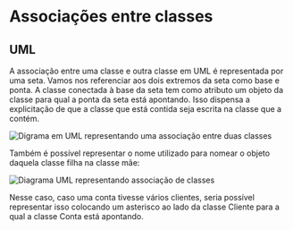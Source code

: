 # Associações entre classes
## UML
A associação entre uma classe e outra classe em UML é representada por uma seta. Vamos nos referenciar aos dois extremos da seta como base e ponta. A classe conectada à base da seta tem como atributo um objeto da classe para qual a ponta da seta está apontando. Isso dispensa a explicitação de que a classe que está contida seja escrita na classe que a contém.

![Digrama em UML representando uma associação entre duas classes](diagrama_UML_introducao.png)

Também é possível representar o nome utilizado para nomear o objeto daquela classe filha na classe mãe:

![Diagrama UML representando associação de classes](diagrama_UML_introducao2.png)

Nesse caso, caso uma conta tivesse vários clientes, seria possível representar isso colocando um asterisco ao lado da classe Cliente para a qual a classe Conta está apontando.
